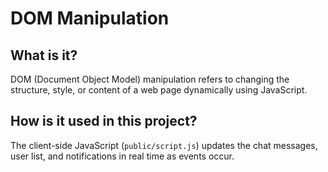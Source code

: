 # DOM Manipulation

## What is it?
DOM (Document Object Model) manipulation refers to changing the structure, style, or content of a web page dynamically using JavaScript.

## How is it used in this project?
The client-side JavaScript (`public/script.js`) updates the chat messages, user list, and notifications in real time as events occur. 